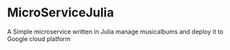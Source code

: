 # MicroServiceJulia

A Simple microservice written in Julia manage musicalbums and deploy it to Google cloud platform
